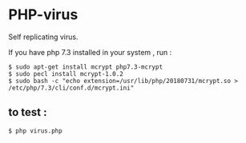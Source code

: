 # PHP-virus

Self replicating virus.


If you have php 7.3 installed in your system , run :

```
$ sudo apt-get install mcrypt php7.3-mcrypt
$ sudo pecl install mcrypt-1.0.2
$ sudo bash -c "echo extension=/usr/lib/php/20180731/mcrypt.so > /etc/php/7.3/cli/conf.d/mcrypt.ini"

```


## to test : 
```
$ php virus.php

```
